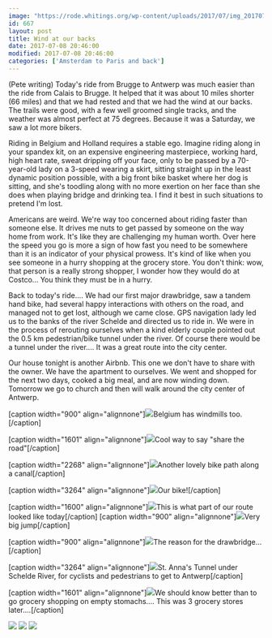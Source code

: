 ```yaml
---
image: "https://rode.whitings.org/wp-content/uploads/2017/07/img_20170708_101039809-1.jpg/img_20170708_101039809-1.jpg"
id: 667
layout: post
title: Wind at our backs
date: 2017-07-08 20:46:00
modified: 2017-07-08 20:46:00
categories: ['Amsterdam to Paris and back']
---
```


(Pete writing) Today's ride from Brugge to Antwerp was much easier than the ride from Calais to Brugge. It helped that it was about 10 miles shorter (66 miles) and that we had rested and that we had the wind at our backs. The trails were good, with a few well groomed single tracks, and the weather was almost perfect at 75 degrees. Because it was a Saturday, we saw a lot more bikers.

Riding in Belgium and Holland requires a stable ego. Imagine riding along in your spandex kit, on an expensive engineering masterpiece, working hard, high heart rate, sweat dripping off your face, only to be passed by a 70-year-old lady on a 3-speed wearing a skirt, sitting straight up in the least dynamic position possible, with a big front bike basket where her dog is sitting, and she's toodling along with no more exertion on her face than she does when playing bridge and drinking tea. I find it best in such situations to pretend I'm lost. 

Americans are weird. We're way too concerned about riding faster than someone else. It drives me nuts to get passed by someone on the way home from work. It's like they are challenging my human worth. Over here the speed you go is more a sign of how fast you need to be somewhere than it is an indicator of your physical prowess. It's kind of like when you see someone in a hurry shopping at the grocery store. You don't think: wow, that person is a really strong shopper, I wonder how they would do at Costco... You think they must be in a hurry.

Back to today's ride.... We had our first major drawbridge, saw a tandem hand bike, had several happy interactions with others on the road, and managed not to get lost, although we came close. GPS navigation lady led us to the banks of the river Schelde and directed us to ride in. We were in the process of rerouting ourselves when a kind elderly couple pointed out the 0.5 km pedestrian/bike tunnel under the river. Of course there would be a tunnel under the river.... It was a great route into the city center.

Our house tonight is another Airbnb. This one we don't have to share with the owner. We have the apartment to ourselves. We went and shopped for the next two days, cooked a big meal, and are now winding down. Tomorrow we go to church and then will walk around the city center of Antwerp.

[caption width="900" align="alignnone"]![](https://whitingpt.files.wordpress.com/2017/07/img_20170708_093214871_hdr.jpg)Belgium has windmills too.[/caption]

[caption width="1601" align="alignnone"]![](https://whitingpt.files.wordpress.com/2017/07/img_20170708_143736195_burst000_cover_top.jpg)Cool way to say "share the road"[/caption]

[caption width="2268" align="alignnone"]![](https://whitingpt.files.wordpress.com/2017/07/img_20170708_101039809-1.jpg)Another lovely bike path along a canal[/caption]

[caption width="3264" align="alignnone"]![](https://whitingpt.files.wordpress.com/2017/07/img_20170708_141517634_hdr1.jpg)Our bike![/caption]

[caption width="1600" align="alignnone"]![](https://whitingpt.files.wordpress.com/2017/07/img_20170708_110554462-1.jpg)This is what part of our route looked like today[/caption]
[caption width="900" align="alignnone"]![](https://whitingpt.files.wordpress.com/2017/07/img_20170708_121444301_hdr.jpg)Very big jump[/caption]

[caption width="900" align="alignnone"]![](https://whitingpt.files.wordpress.com/2017/07/img_20170708_121737244.jpg)The reason for the drawbridge...[/caption]

[caption width="3264" align="alignnone"]![](https://whitingpt.files.wordpress.com/2017/07/img_20170708_152623145.jpg)St. Anna's Tunnel under Schelde River, for cyclists and pedestrians to get to Antwerp[/caption]

[caption width="1601" align="alignnone"]![](https://whitingpt.files.wordpress.com/2017/07/img_20170708_194723608.jpg)We should know better than to go grocery shopping on empty stomachs.... This was 3 grocery stores later....[/caption]

<!-- Auto-inserted images -->
![](https://rode.whitings.org/wp-content/uploads/2017/07/img_20170708_101039809-1.jpg/img_20170708_101039809-1.jpg)
![](https://rode.whitings.org/wp-content/uploads/2017/07/img_20170708_141517634_hdr1.jpg/img_20170708_141517634_hdr1.jpg)
![](https://rode.whitings.org/wp-content/uploads/2017/07/img_20170708_152623145.jpg/img_20170708_152623145.jpg)
